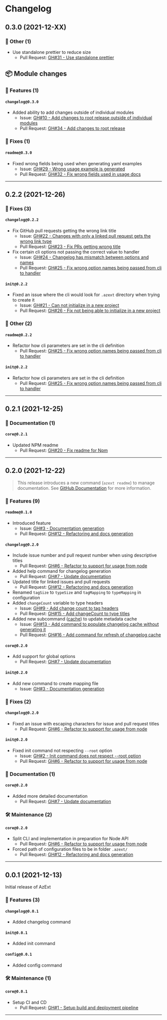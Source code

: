 # Changelog

## 0.3.0 (2021-12-XX)

### 💬 Other (1)

- Use standalone prettier to reduce size
  - Pull Request: [GH#31 - Use standalone prettier](https://github.com/joachimdalen/azext/pull/31)

## 📦 Module changes

### 🚀 Features (1)

#### `changelog@0.3.0`

- Added ability to add changes outside of individual modules
  - Issue: [GH#10 - Add changes to root release outside of individual modules](https://github.com/joachimdalen/azext/issues/10)
  - Pull Request: [GH#34 - Add changes to root release](https://github.com/joachimdalen/azext/pull/34)

### 🐛 Fixes (1)

#### `readme@0.3.0`

- Fixed wrong fields being used when generating yaml examples
  - Issue: [GH#29 - Wrong usage example is generated](https://github.com/joachimdalen/azext/issues/29)
  - Pull Request: [GH#32 - Fix wrong fields used in usage docs](https://github.com/joachimdalen/azext/pull/32)

---

## 0.2.2 (2021-12-26)

### 🐛 Fixes (3)

#### `changelog@0.2.2`

- Fix GitHub pull requests getting the wrong link title
  - Issue: [GH#22 - Changes with only a linked pull request gets the wrong link type](https://github.com/joachimdalen/azext/issues/22)
  - Pull Request: [GH#23 - Fix PRs getting wrong title](https://github.com/joachimdalen/azext/pull/23)
- Fix certain cli options not passing the correct value to handler
  - Issue: [GH#24 - Changelog has mismatch between options and names](https://github.com/joachimdalen/azext/issues/24)
  - Pull Request: [GH#25 - Fix wrong option names being passed from cli to handler](https://github.com/joachimdalen/azext/pull/25)

#### `init@0.2.2`

- Fixed an issue where the cli would look for `.azext` directory when trying to create it
  - Issue: [GH#21 - Can not initialize in a new project](https://github.com/joachimdalen/azext/issues/21)
  - Pull Request: [GH#26 - Fix not being able to initialize in a new project](https://github.com/joachimdalen/azext/pull/26)

### 💬 Other (2)

#### `readme@0.2.2`

- Refactor how cli parameters are set in the cli definition
  - Pull Request: [GH#25 - Fix wrong option names being passed from cli to handler](https://github.com/joachimdalen/azext/pull/25)

#### `init@0.2.2`

- Refactor how cli parameters are set in the cli definition
  - Pull Request: [GH#25 - Fix wrong option names being passed from cli to handler](https://github.com/joachimdalen/azext/pull/25)

---

## 0.2.1 (2021-12-25)

### 📝 Documentation (1)

#### `core@0.2.1`

- Updated NPM readme
  - Pull Request: [GH#20 - Fix readme for Npm](https://github.com/joachimdalen/azext/pull/20)

---

## 0.2.0 (2021-12-22)

> This release introduces a new command (`azext readme`) to manage documentation. See [GitHub Documentation](https://github.com/joachimdalen/azext/blob/master/docs/readme/index.md) for more information.

### 🚀 Features (9)

#### `readme@0.1.0`

- Introduced feature
  - Issue: [GH#3 - Documentation generation](https://github.com/joachimdalen/azext/issues/3)
  - Pull Request: [GH#12 - Refactoring and docs generation](https://github.com/joachimdalen/azext/pull/12)

#### `changelog@0.2.0`

- Include issue number and pull request number when using descriptive titles
  - Pull Request: [GH#6 - Refactor to support for usage from node](https://github.com/joachimdalen/azext/pull/6)
- Added help command for changelog generation
  - Pull Request: [GH#7 - Update documentation](https://github.com/joachimdalen/azext/pull/7)
- Updated title for linked issues and pull requests
  - Pull Request: [GH#12 - Refactoring and docs generation](https://github.com/joachimdalen/azext/pull/12)
- Renamed `tagSize` to `typeSize` and `tagMapping` to `typeMapping` in configuration
- Added `changeCount` variable to type headers
  - Issue: [GH#9 - Add change count to tag headers](https://github.com/joachimdalen/azext/issues/9)
  - Pull Request: [GH#15 - Add changeCount to type titles](https://github.com/joachimdalen/azext/pull/15)
- Added new subcommand ([cache](https://github.com/joachimdalen/azext/blob/master/docs/changelog/cache.md)) to update metadata cache
  - Issue: [GH#13 - Add command to populate changelog cache without generating it](https://github.com/joachimdalen/azext/issues/13)
  - Pull Request: [GH#16 - Add command for refresh of changelog cache](https://github.com/joachimdalen/azext/pull/16)

#### `core@0.2.0`

- Add support for global options
  - Pull Request: [GH#7 - Update documentation](https://github.com/joachimdalen/azext/pull/7)

#### `init@0.2.0`

- Add new command to create mapping file
  - Issue: [GH#3 - Documentation generation](https://github.com/joachimdalen/azext/issues/3)

### 🐛 Fixes (2)

#### `changelog@0.2.0`

- Fixed an issue with escaping characters for issue and pull request titles
  - Pull Request: [GH#6 - Refactor to support for usage from node](https://github.com/joachimdalen/azext/pull/6)

#### `init@0.2.0`

- Fixed init command not respecting `--root` option
  - Issue: [GH#2 - Init command does not respect --root option](https://github.com/joachimdalen/azext/issues/2)
  - Pull Request: [GH#6 - Refactor to support for usage from node](https://github.com/joachimdalen/azext/pull/6)

### 📝 Documentation (1)

#### `core@0.2.0`

- Added more detailed documentation
  - Pull Request: [GH#7 - Update documentation](https://github.com/joachimdalen/azext/pull/7)

### 🛠️ Maintenance (2)

#### `core@0.2.0`

- Split CLI and implementation in preparation for Node API
  - Pull Request: [GH#6 - Refactor to support for usage from node](https://github.com/joachimdalen/azext/pull/6)
- Forced path of configuration files to be in folder `.azext/`
  - Pull Request: [GH#12 - Refactoring and docs generation](https://github.com/joachimdalen/azext/pull/12)

---

## 0.0.1 (2021-12-13)

Initial release of AzExt

### 🚀 Features (3)

#### `changelog@0.0.1`

- Added changelog command

#### `init@0.0.1`

- Added init command

#### `config@0.0.1`

- Added config command

### 🛠️ Maintenance (1)

#### `core@0.0.1`

- Setup CI and CD
  - Pull Request: [GH#1 - Setup build and deployment pipeline](https://github.com/joachimdalen/azext/pull/1)

---
